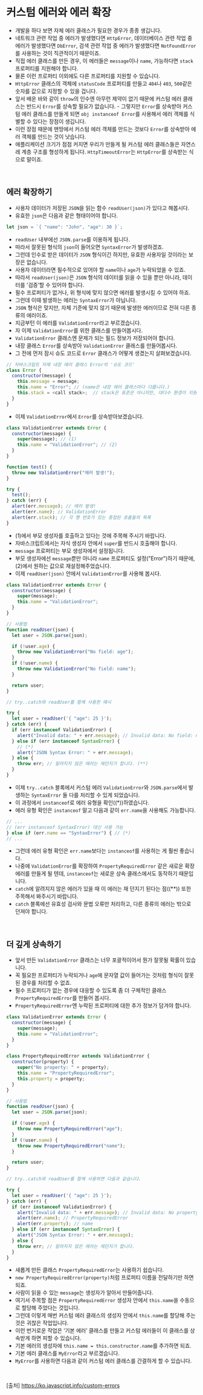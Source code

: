 # 커스텀 에러와 에러 확장

- 개발을 하다 보면 자체 에러 클래스가 필요한 경우가 종종 생깁니다.
- 네트워크 관련 작업 중 에러가 발생했다면 `HttpError`, 데이터베이스 관련 작업 중 에러가 발생했다면 `DbError`, 검색 관련 작업 중 에러가 발생했다면 `NotFoundError`를 사용하는 것이 직관적이기 때문이죠.
- 직접 에러 클래스를 만든 경우, 이 에러들은 `message`이나 `name`, 가능하다면 `stack` 프로퍼티를 지원해야 합니다.
- 물론 이런 프로퍼티 이외에도 다른 프로퍼티를 지원할 수 있습니다.
- `HttpError` 클래스의 객체에 `statusCode` 프로퍼티를 만들고 `404`나 `403`, `500`같은 숫자를 값으로 지정할 수 있을 겁니다.
- 앞서 배운 바와 같이 `throw`의 인수엔 아무런 제약이 없기 때문에 커스텀 에러 클래스는 반드시 `Error`를 상속할 필요가 없습니다. - 그렇지만 `Error`를 상속받아 커스텀 에러 클래스를 만들게 되면 `obj instanceof Error`를 사용해서 에러 객체를 식별할 수 있다는 장점이 생깁니다.
- 이런 장점 때문에 맨땅에서 커스텀 에러 객체를 만드는 것보다 `Error`를 상속받아 에러 객체를 만드는 것이 낫습니다.
- 애플리케이션 크기가 점점 커지면 우리가 만들게 될 커스텀 에러 클래스들은 자연스레 계층 구조를 형성하게 됩니다. `HttpTimeoutError`는 `HttpError`를 상속받는 식으로 말이죠.

<br>

## 에러 확장하기

- 사용자 데이터가 저장된 `JSON`을 읽는 함수 `readUser(json)`가 있다고 해봅시다.
- 유효한 `json`은 다음과 같은 형태이어야 합니다.

```js
let json = `{ "name": "John", "age": 30 }`;
```

- `readUser` 내부에선 `JSON.parse`를 이용하게 됩니다.
- 따라서 잘못된 형식의 `json`이 들어오면 `SyntaxError`가 발생하겠죠.
- 그런데 인수로 받은 데이터가 `JSON` 형식이긴 하지만, 유효한 사용자일 것이라는 보장은 없습니다.
- 사용자 데이터라면 필수적으로 있어야 할 `name`이나 `age`가 누락되었을 수 있죠.
- 따라서 `readUser(json)`은 `JSON` 형식의 데이터를 읽을 수 있을 뿐만 아니라, 데이터를 '검증’할 수 있어야 합니다.
- 필수 프로퍼티가 없거나, 위 형식에 맞지 않으면 에러를 발생시킬 수 있어야 하죠.
- 그런데 이때 발생하는 에러는 `SyntaxError`가 아닙니다.
- `JSON` 형식은 맞지만, 자체 기준에 맞지 않기 때문에 발생한 에러이므로 전혀 다른 종류의 에러이죠.
- 지금부턴 이 에러를 `ValidationError`라고 부르겠습니다.
- 자 이제 `ValidationError`를 위한 클래스를 만들어봅시다.
- `ValidationError` 클래스엔 문제가 되는 필드 정보가 저장되어야 합니다.
- 내장 클래스 `Error`를 상속받아 `ValidationError` 클래스를 만들어봅시다.
- 그 전에 먼저 잠시 슈도 코드로 `Error` 클래스가 어떻게 생겼는지 살펴보겠습니다.

```js
// 자바스크립트 자체 내장 에러 클래스 Error의 '슈도 코드'
class Error {
  constructor(message) {
    this.message = message;
    this.name = "Error"; // (name은 내장 에러 클래스마다 다릅니다.)
    this.stack = <call stack>;  // stack은 표준은 아니지만, 대다수 환경이 지원합니다.
  }
}
```

- 이제 `ValidationError`에서 `Error`를 상속받아보겠습니다.

```js
class ValidationError extends Error {
  constructor(message) {
    super(message); // (1)
    this.name = "ValidationError"; // (2)
  }
}

function test() {
  throw new ValidationError("에러 발생!");
}

try {
  test();
} catch (err) {
  alert(err.message); // 에러 발생!
  alert(err.name); // ValidationError
  alert(err.stack); // 각 행 번호가 있는 중첩된 호출들의 목록
}
```

- (1)에서 부모 생성자를 호출하고 있다는 것에 주목해 주시기 바랍니다.
- 자바스크립트에서는 자식 생성자 안에서 `super`를 반드시 호출해야 합니다.
- `message` 프로퍼티는 부모 생성자에서 설정됩니다.
- 부모 생성자에선 `message`뿐만 아니라 `name` 프로퍼티도 설정("Error")하기 때문에, (2)에서 원하는 값으로 재설정해주었습니다.
- 이제 `readUser(json)` 안에서 `ValidationError`를 사용해 봅시다.

```js
class ValidationError extends Error {
  constructor(message) {
    super(message);
    this.name = "ValidationError";
  }
}

// 사용법
function readUser(json) {
  let user = JSON.parse(json);

  if (!user.age) {
    throw new ValidationError("No field: age");
  }
  if (!user.name) {
    throw new ValidationError("No field: name");
  }

  return user;
}

// try..catch와 readUser를 함께 사용한 예시

try {
  let user = readUser('{ "age": 25 }');
} catch (err) {
  if (err instanceof ValidationError) {
    alert("Invalid data: " + err.message); // Invalid data: No field: name
  } else if (err instanceof SyntaxError) {
    // (*)
    alert("JSON Syntax Error: " + err.message);
  } else {
    throw err; // 알려지지 않은 에러는 재던지기 합니다. (**)
  }
}
```

- 이제 `try..catch` 블록에서 커스텀 에러 `ValidationError`와 `JSON.parse`에서 발생하는 `SyntaxError` 둘 다를 처리할 수 있게 되었습니다.
- 이 과정에서 `instanceof`로 에러 유형을 확인((\*))하였습니다.
- 에러 유형 확인은 `instanceof` 말고 다음과 같이 `err.name`을 사용해도 가능합니다.

```js
// ...
// (err instanceof SyntaxError) 대신 사용 가능
} else if (err.name == "SyntaxError") { // (*)
// ...
```

- 그런데 에러 유형 확인은 `err.name`보다는 `instanceof`를 사용하는 게 훨씬 좋습니다.
- 나중에 `ValidationError`를 확장하여 `PropertyRequiredError` 같은 새로운 확장 에러를 만들게 될 텐데, `instanceof`는 새로운 상속 클래스에서도 동작하기 때문입니다.
- `catch`에 알려지지 않은 에러가 있을 때 이 에러는 재 던지기 된다는 점((\*\*)) 또한 주목해서 봐주시기 바랍니다.
- `catch` 블록에선 유효성 검사와 문법 오류만 처리하고, 다른 종류의 에러는 밖으로 던져야 합니다.

<br>

## 더 깊게 상속하기

- 앞서 만든 `ValidationError` 클래스는 너무 포괄적이어서 뭔가 잘못될 확률이 있습니다.
- 꼭 필요한 프로퍼티가 누락되거나 `age`에 문자열 값이 들어가는 것처럼 형식이 잘못된 경우를 처리할 수 없죠.
- 필수 프로퍼티가 없는 경우에 대응할 수 있도록 좀 더 구체적인 클래스 `PropertyRequiredError`를 만들어 봅시다.
- `PropertyRequiredError`엔 누락된 프로퍼티에 대한 추가 정보가 담겨야 합니다.

```js
class ValidationError extends Error {
  constructor(message) {
    super(message);
    this.name = "ValidationError";
  }
}

class PropertyRequiredError extends ValidationError {
  constructor(property) {
    super("No property: " + property);
    this.name = "PropertyRequiredError";
    this.property = property;
  }
}

// 사용법
function readUser(json) {
  let user = JSON.parse(json);

  if (!user.age) {
    throw new PropertyRequiredError("age");
  }
  if (!user.name) {
    throw new PropertyRequiredError("name");
  }

  return user;
}

// try..catch와 readUser를 함께 사용하면 다음과 같습니다.

try {
  let user = readUser('{ "age": 25 }');
} catch (err) {
  if (err instanceof ValidationError) {
    alert("Invalid data: " + err.message); // Invalid data: No property: name
    alert(err.name); // PropertyRequiredError
    alert(err.property); // name
  } else if (err instanceof SyntaxError) {
    alert("JSON Syntax Error: " + err.message);
  } else {
    throw err; // 알려지지 않은 에러는 재던지기 합니다.
  }
}
```

- 새롭게 만든 클래스 `PropertyRequiredError`는 사용하기 쉽습니다.
- `new PropertyRequiredError(property)`처럼 프로퍼티 이름을 전달하기만 하면 되죠.
- 사람이 읽을 수 있는 `message`는 생성자가 알아서 만들어줍니다.
- 여기서 주목할 점은 `PropertyRequiredError` 생성자 안에서 `this.name`을 수동으로 할당해 주었다는 것입니다.
- 그런데 이렇게 매번 커스텀 에러 클래스의 생성자 안에서 `this.name`를 할당해 주는 것은 귀찮은 작업입니다.
- 이런 번거로운 작업은 ‘기본 에러’ 클래스를 만들고 커스텀 에러들이 이 클래스를 상속받게 하면 피할 수 있습니다.
- 기본 에러의 생성자에 `this.name = this.constructor.name`를 추가하면 되죠.
- 기본 에러 클래스를 `MyError`라고 부르겠습니다.
- `MyError`를 사용하면 다음과 같이 커스텀 에러 클래스를 간결하게 할 수 있습니다.

<br>

[출처]
https://ko.javascript.info/custom-errors
